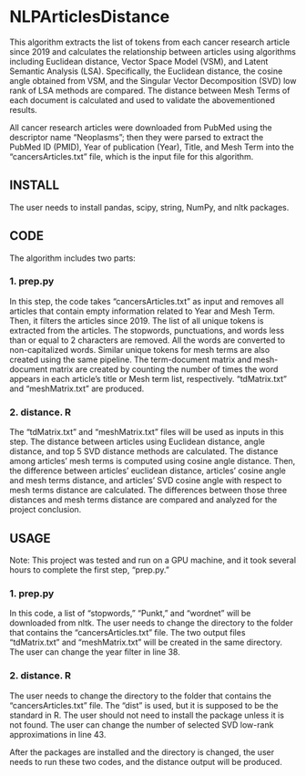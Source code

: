 # NLPArticlesDistance

This algorithm extracts the list of tokens from each cancer research article since 2019 and calculates the relationship between articles using algorithms including Euclidean distance, Vector Space Model (VSM), and Latent Semantic Analysis (LSA). Specifically, the Euclidean distance, the cosine angle obtained from VSM, and the Singular Vector Decomposition (SVD) low rank of LSA methods are compared. The distance between Mesh Terms of each document is calculated and used to validate the abovementioned results. 

All cancer research articles were downloaded from PubMed using the descriptor name “Neoplasms”; then they were parsed to extract the PubMed ID (PMID), Year of publication (Year), Title, and Mesh Term into the “cancersArticles.txt” file, which is the input file for this algorithm. 

## INSTALL
The user needs to install pandas, scipy, string, NumPy, and nltk packages. 


## CODE
The algorithm includes two parts:

### 1.	prep.py
In this step, the code takes “cancersArticles.txt” as input and removes all articles that contain empty information related to Year and Mesh Term. Then, it filters the articles since 2019. 
The list of all unique tokens is extracted from the articles. The stopwords, punctuations, and words less than or equal to 2 characters are removed. All the words are converted to non-capitalized words. Similar unique tokens for mesh terms are also created using the same pipeline. 
The term-document matrix and mesh-document matrix are created by counting the number of times the word appears in each article’s title or Mesh term list, respectively. “tdMatrix.txt” and “meshMatrix.txt” are produced. 

### 2.	distance. R
The “tdMatrix.txt” and “meshMatrix.txt” files will be used as inputs in this step. The distance between articles using Euclidean distance, angle distance, and top 5 SVD distance methods are calculated. The distance among articles’ mesh terms is computed using cosine angle distance. 
Then, the difference between articles’ euclidean distance, articles’ cosine angle and mesh terms distance, and articles’ SVD cosine angle with respect to mesh terms distance are calculated. 
The differences between those three distances and mesh terms distance are compared and analyzed for the project conclusion. 


## USAGE

Note: This project was tested and run on a GPU machine, and it took several hours to complete the first step, “prep.py.” 

### 1.	prep.py
In this code, a list of “stopwords,” “Punkt,” and “wordnet” will be downloaded from nltk. 
The user needs to change the directory to the folder that contains the “cancersArticles.txt” file. 
The two output files “tdMatrix.txt” and “meshMatrix.txt” will be created in the same directory. 
The user can change the year filter in line 38.

### 2.	distance. R
The user needs to change the directory to the folder that contains the “cancersArticles.txt” file. 
The “dist” is used, but it is supposed to be the standard in R. The user should not need to install the package unless it is not found. 
The user can change the number of selected SVD low-rank approximations in line 43. 

After the packages are installed and the directory is changed, the user needs to run these two codes, and the distance output will be produced. 
